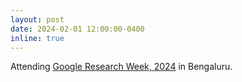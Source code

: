 ```yaml
---
layout: post
date: 2024-02-01 12:00:00-0400
inline: true
---
```


Attending <a href="https://sites.google.com/view/researchweek24/home?authuser=0">Google Research Week, 2024</a> in Bengaluru.
